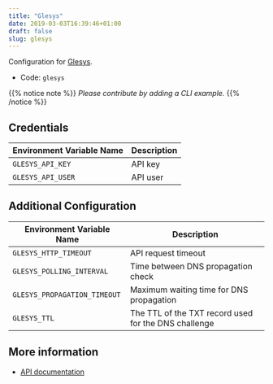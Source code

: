 ```yaml
---
title: "Glesys"
date: 2019-03-03T16:39:46+01:00
draft: false
slug: glesys
---
```


<!-- THIS DOCUMENTATION IS AUTO-GENERATED. PLEASE DO NOT EDIT. -->
<!-- providers/dns/glesys/glesys.toml -->
<!-- THIS DOCUMENTATION IS AUTO-GENERATED. PLEASE DO NOT EDIT. -->


Configuration for [Glesys](https://glesys.com/).


<!--more-->

- Code: `glesys`

{{% notice note %}}
_Please contribute by adding a CLI example._
{{% /notice %}}




## Credentials

| Environment Variable Name | Description |
|-----------------------|-------------|
| `GLESYS_API_KEY` | API key |
| `GLESYS_API_USER` | API user |


## Additional Configuration

| Environment Variable Name | Description |
|--------------------------------|-------------|
| `GLESYS_HTTP_TIMEOUT` | API request timeout |
| `GLESYS_POLLING_INTERVAL` | Time between DNS propagation check |
| `GLESYS_PROPAGATION_TIMEOUT` | Maximum waiting time for DNS propagation |
| `GLESYS_TTL` | The TTL of the TXT record used for the DNS challenge |




## More information

- [API documentation](https://github.com/GleSYS/API/wiki/API-Documentation)

<!-- THIS DOCUMENTATION IS AUTO-GENERATED. PLEASE DO NOT EDIT. -->
<!-- providers/dns/glesys/glesys.toml -->
<!-- THIS DOCUMENTATION IS AUTO-GENERATED. PLEASE DO NOT EDIT. -->
